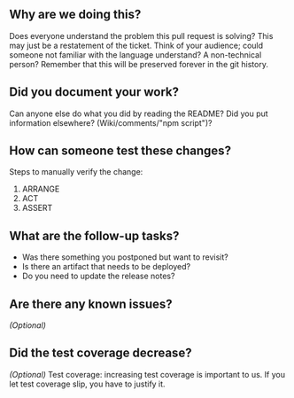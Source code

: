 ## Why are we doing this?

Does everyone understand the problem this pull request is solving? This may just be a
restatement of the ticket. Think of your audience; could someone not familiar
with the language understand? A non-technical person? Remember that this will
be preserved forever in the git history.

## Did you document your work?

Can anyone else do what you did by reading the README? Did you put information
elsewhere? (Wiki/comments/"npm script")?

## How can someone test these changes?

Steps to manually verify the change:

1. ARRANGE
2. ACT
3. ASSERT

## What are the follow-up tasks?

* Was there something you postponed but want to revisit?
* Is there an artifact that needs to be deployed?
* Do you need to update the release notes?

## Are there any known issues?

_(Optional)_

## Did the test coverage decrease?

_(Optional)_ Test coverage: increasing test coverage is important to us. If you let test
coverage slip, you have to justify it.

